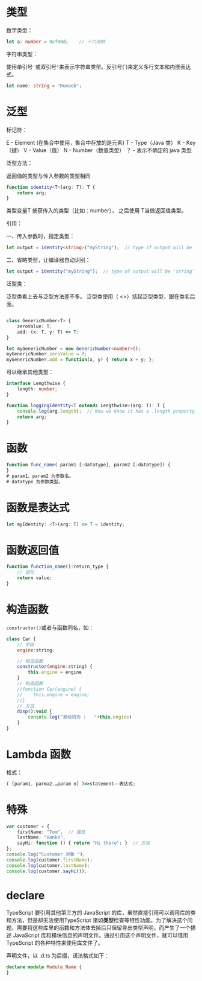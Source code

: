 # 类型

数字类型：

```typescript
let a: number = 0xf00d;    // 十六进制 
```

字符串类型：

使用单引号`'`或双引号`"`来表示字符串类型。反引号(`)来定义多行文本和内嵌表达式。

```typescript
let name: string = "Runoob";
```

# 泛型

标记符：

E - Element (在集合中使用，集合中存放的是元素)
T - Type（Java 类）
K - Key（键）
V - Value（值）
N - Number（数值类型）
？ - 表示不确定的 java 类型  

泛型方法：

返回值的类型与传入参数的类型相同

```typescript
function identity<T>(arg: T): T {
    return arg;
}
```

类型变量T 捕获传入的类型（比如：number）， 之后使用 T当做返回值类型。

引用：

一、传入参数时，指定类型：

```typescript
let output = identity<string>("myString");  // type of output will be 'string'
```

二、省略类型，让编译器自动识别：

```typescript
let output = identity("myString");  // type of output will be 'string'
```

泛型类：

泛型类看上去与泛型方法差不多。 泛型类使用（ <>）括起泛型类型，跟在类名后面。

```typescript

class GenericNumber<T> {
    zeroValue: T;
    add: (x: T, y: T) => T;
}

let myGenericNumber = new GenericNumber<number>();
myGenericNumber.zeroValue = 0;
myGenericNumber.add = function(x, y) { return x + y; };
```

可以继承其他类型：

```typescript
interface Lengthwise {
    length: number;
}

function loggingIdentity<T extends Lengthwise>(arg: T): T {
    console.log(arg.length);  // Now we know it has a .length property, so no more error
    return arg;
}
```

# 函数

```typescript
function func_name( param1 [:datatype], param2 [:datatype]) {   
}
# param1、param2 为参数名。
# datatype 为参数类型。
```

# 函数是表达式

```typescript
let myIdentity: <T>(arg: T) => T = identity;  
```

# 函数返回值

```typescript
function function_name():return_type { 
    // 语句
    return value; 
}
```

# 构造函数

`constructor()`或者与函数同名，如：

```javascript
class Car { 
    // 字段 
    engine:string; 

    // 构造函数 
    constructor(engine:string) { 
        this.engine = engine 
    }  
    // 构造函数 
    //function Car(engine) {
    //    this.engine = engine;
    //}
    // 方法 
    disp():void { 
        console.log("发动机为 :   "+this.engine) 
    } 
}
```

# Lambda 函数

格式：

```typescript
( [param1, parma2,…param n] )=>statement——表达式;
```

# 特殊

```typescript
var customer = {
    firstName: "Tom",  // 属性
    lastName: "Hanks",
    sayHi: function () { return "Hi there"; }  // 方法
};
console.log("Customer 对象 ");
console.log(customer.firstName);
console.log(customer.lastName);
console.log(customer.sayHi());
```

# declare

TypeScript 要引用其他第三方的 JavaScript 的库，虽然直接引用可以调用库的类和方法，但是却无法使用TypeScript 
诸如**类型**检查等特性功能。为了解决这个问题，需要将这些库里的函数和方法体去掉后只保留导出类型声明，而产生了一个描述 JavaScript 
库和模块信息的声明文件。通过引用这个声明文件，就可以借用 TypeScript 的各种特性来使用库文件了。

声明文件，以 .d.ts 为后缀，语法格式如下：

```ts
declare module Module_Name {
}
```
